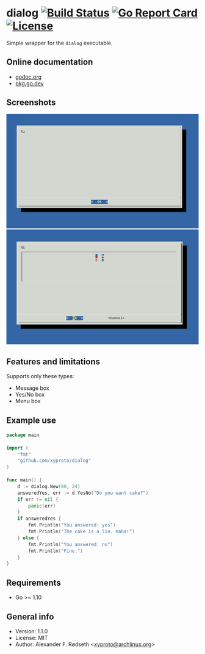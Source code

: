 # dialog [![Build Status](https://travis-ci.com/xyproto/dialog.svg?branch=master)](https://travis-ci.com/xyproto/dialog) [![Go Report Card](https://goreportcard.com/badge/github.com/xyproto/dialog)](https://goreportcard.com/report/github.com/xyproto/dialog) [![License](https://img.shields.io/badge/License-MIT-brightgreen)](https://raw.githubusercontent.com/xyproto/dialog/master/LICENSE)

Simple wrapper for the `dialog` executable.

## Online documentation

* [godoc.org](https://godoc.org/github.com/xyproto/dialog)
* [pkg.go.dev](https://pkg.go.dev/github.com/xyproto/dialog?tab=doc)

## Screenshots

![screenshot 1](img/dialog_screenshot1.png)
![screenshot 2](img/dialog_screenshot2.png)

## Features and limitations

Supports only these types:

* Message box
* Yes/No box
* Menu box

## Example use

```go
package main

import (
	"fmt"
	"github.com/xyproto/dialog"
)

func main() {
	d := dialog.New(80, 24)
	answeredYes, err := d.YesNo("Do you want cake?")
	if err != nil {
		panic(err)
	}
	if answeredYes {
		fmt.Println("You answered: yes")
		fmt.Println("The cake is a lie. Haha!")
	} else {
		fmt.Println("You answered: no")
		fmt.Println("Fine.")
	}
}
```

## Requirements

* Go >= 1.10

## General info

* Version: 1.1.0
* License: MIT
* Author: Alexander F. Rødseth &lt;xyproto@archlinux.org&gt;
